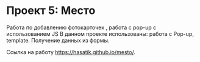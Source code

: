 # Проект 5: Место

Работа по добавлению фотокарточек , работа с pop-up с использованием JS
В данном проекте использованы: работа с Pop-up, template. Получение данных из формы.

Ссылка на работу https://hasatik.github.io/mesto/.